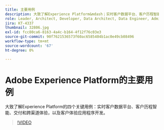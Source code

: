 ```yaml
---
title: 主要用例
description: 大致了解Experience Platform&mdash；实时客户数据平台、客户历程智能、交付和跨渠道体验以及客户体验应用程序开发的四个关键用例。
role: Leader, Architect, Developer, Data Architect, Data Engineer, Admin, User
jira: KT-4337
thumbnail: 32806.jpg
exl-id: fcc80ca6-8163-4a4c-b164-4f12f76c03e3
source-git-commit: 90f7621536573f60ac6585404b1ac0e49cb08496
workflow-type: tm+mt
source-wordcount: '67'
ht-degree: 0%

---
```


# Adobe Experience Platform的主要用例

大致了解Experience Platform的四个关键用例：实时客户数据平台、客户历程智能、交付和跨渠道体验，以及客户体验应用程序开发。

>[!VIDEO](https://video.tv.adobe.com/v/32806?quality=12&learn=on)


